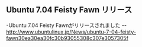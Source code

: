 ## Ubuntu 7.04 Feisty Fawn リリース

-Ubuntu 7.04 Feisty Fawnがリリースされました
--http://www.ubuntulinux.jp/News/ubuntu-7-04-feisty-fawn30ea30ea30fc30b93055308c307e3057305f
